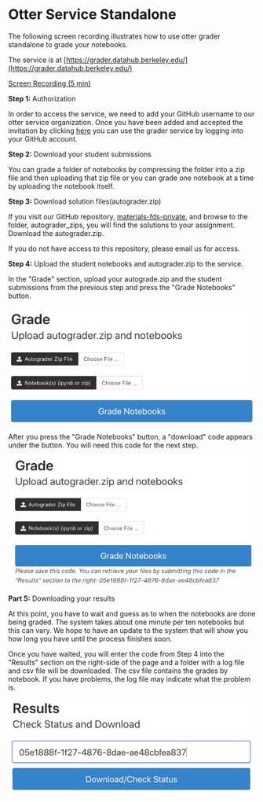 # Otter Service Standalone

The following screen recording illustrates how to use otter grader standalone to grade your notebooks.

The service is at [https://grader.datahub.berkeley.edu/](https://grader.datahub.berkeley.edu/)

[Screen Recording (5 min)](https://drive.google.com/file/d/1-r1kuUutn7ZXl3lSUgBbZAxLFuHoeFPp/view?usp=sharing)

**Step 1:** Authorization

In order to access the service, we need to add your GitHub username to our otter service organization. Once you have been added and accepted the invitation by clicking [here](https://github.com/orgs/otter-service-stdalone) you can use the grader service by logging into your GitHub account.

**Step 2:** Download your student submissions

You can grade a folder of notebooks by compressing the folder into a zip file and then uploading that zip file or you can grade one notebook at a time by uploading the notebook itself.

**Step 3:** Download solution files(autograder.zip)

If you visit our GitHub repository, [materials-fds-private](https://github.com/data-8/materials-fds-private), and browse to the folder, autograder_zips, you will find the solutions to your assignment. Download the autograder.zip.

If you do not have access to this repository, please email us for access.

**Step 4:** Upload the student notebooks and autograder.zip to the service.

In the "Grade" section, upload your autograde.zip and the student submissions from the previous step and press the "Grade Notebooks" button.

![Grade Notebooks by Uploading Files](upload.png)

After you press the "Grade Notebooks" button, a "download" code appears under the button. You will need this code for the next step.

![The Download Code](download-code.png)

**Part 5:** Downloading your results

At this point, you have to wait and guess as to when the notebooks are done being graded. The system takes about one minute per ten notebooks but this can vary. We hope to have an update to the system that will show you how long you have until the process finishes soon. 

Once you have waited, you will enter the code from Step 4 into the "Results" section on the right-side of the page and a folder with a log file and csv file will be downloaded. The csv file contains the grades by notebook. If you have problems, the log file may indicate what the problem is.

![Downloading The Grades](downloading-results.png)
